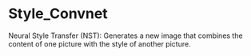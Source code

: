 # Style_Convnet
Neural Style Transfer (NST): Generates a new image that combines the content of one picture with the style of another picture.
